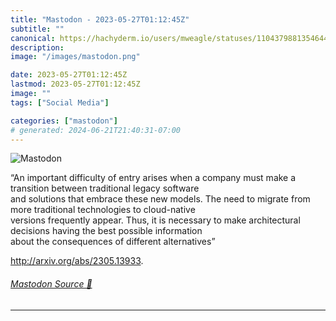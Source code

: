 ```yaml
---
title: "Mastodon - 2023-05-27T01:12:45Z"
subtitle: ""
canonical: https://hachyderm.io/users/mweagle/statuses/110437988135464496
description:
image: "/images/mastodon.png"

date: 2023-05-27T01:12:45Z
lastmod: 2023-05-27T01:12:45Z
image: ""
tags: ["Social Media"]

categories: ["mastodon"]
# generated: 2024-06-21T21:40:31-07:00
---
```

![Mastodon](/images/mastodon.png)

<p>“An important difficulty of entry arises when a company must make a transition between traditional legacy software<br />and solutions that embrace these new models. The need to migrate from more traditional technologies to cloud-native<br />versions frequently appear. Thus, it is necessary to make architectural decisions having the best possible information<br />about the consequences of different alternatives”</p><p><a href="http://arxiv.org/abs/2305.13933" target="_blank" rel="nofollow noopener noreferrer" translate="no"><span class="invisible">http://</span><span class="">arxiv.org/abs/2305.13933</span><span class="invisible"></span></a>.</p>


###### [Mastodon Source 🐘](https://hachyderm.io/@mweagle/110437988135464496)

___
